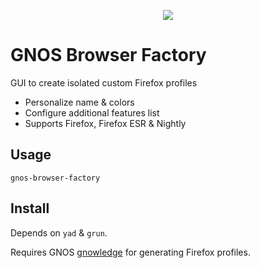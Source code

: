 <div align="center"><p align="center"><img src="https://gnos.in/img/shot/common/gnos-browser-factory_1.png"></img></p></div>

# GNOS Browser Factory

GUI to create isolated custom Firefox profiles

- Personalize name & colors
- Configure additional features list
- Supports Firefox, Firefox ESR & Nightly

## Usage

```
gnos-browser-factory
```

## Install

Depends on `yad` & `grun`.

Requires GNOS [gnowledge](https://github.com/gnos-project/gnowledge) for generating Firefox profiles.
